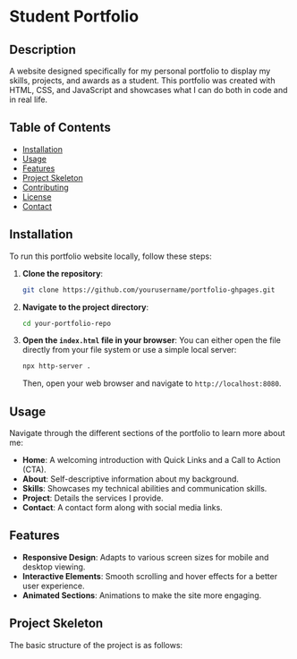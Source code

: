 # Student Portfolio

## Description
A website designed specifically for my personal portfolio to display my skills, projects, and awards as a student. This portfolio was created with HTML, CSS, and JavaScript and showcases what I can do both in code and in real life.

## Table of Contents
- [Installation](#installation)
- [Usage](#usage)
- [Features](#features)
- [Project Skeleton](#project-skeleton)
- [Contributing](#contributing)
- [License](#license)
- [Contact](#contact)

## Installation
To run this portfolio website locally, follow these steps:

1. **Clone the repository**:
    ```sh
    git clone https://github.com/yourusername/portfolio-ghpages.git
    ```

2. **Navigate to the project directory**:
    ```sh
    cd your-portfolio-repo
    ```

3. **Open the `index.html` file in your browser**:
    You can either open the file directly from your file system or use a simple local server:
    ```sh
    npx http-server .
    ```
    Then, open your web browser and navigate to `http://localhost:8080`.

## Usage
Navigate through the different sections of the portfolio to learn more about me:

- **Home**: A welcoming introduction with Quick Links and a Call to Action (CTA).
- **About**: Self-descriptive information about my background.
- **Skills**: Showcases my technical abilities and communication skills.
- **Project**: Details the services I provide.
- **Contact**: A contact form along with social media links.

## Features
- **Responsive Design**: Adapts to various screen sizes for mobile and desktop viewing.
- **Interactive Elements**: Smooth scrolling and hover effects for a better user experience.
- **Animated Sections**: Animations to make the site more engaging.

## Project Skeleton
The basic structure of the project is as follows:

